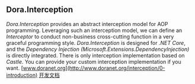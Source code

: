 ## Dora.Interception
_Dora.Interception_ provides an abstract interception model for AOP programming. Leveraging such an interception model, we can define an _Interceptor_ to conduct non-business cross-cutting function in a very graceful programming style. _Dora.Interception_ is designed for _.NET Core_, and the _Dependency Injection (Microsoft.Extensions.DependencyInjection)_ is directly integrated. There is only interception implementation based on _Castle_. You can provide your custom interception implementation if you want. 
[www.doranet.org](http://www.doranet.org/interception/0-introduction)
[开发文档](https://www.cnblogs.com/artech/p/dora-interception-01.html)

